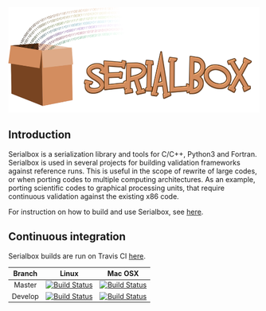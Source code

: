 <a href="https://travis-ci.org/thfabian/serialbox2"><img src="docs/logo/logo.png" width="559" height="212" border="0" alt="Serialbox2 documentation" /></a> 

## Introduction
Serialbox is a serialization library and tools for C/C++, Python3 and Fortran. Serialbox is used in several projects for building validation frameworks against reference runs. This is useful in the scope of rewrite of large codes, or when porting codes to multiple computing architectures. As an example, porting scientific codes to graphical processing units, that require continuous validation against the existing x86 code.

For instruction on how to build and use Serialbox, see [here](https://thfabian.github.io/serialbox2).

## Continuous integration  <a id="continuous-integration"></a>

Serialbox builds are run on Travis CI [here](https://travis-ci.org/thfabian/serialbox2).

|  Branch |                                                     Linux                                                                 |                                                   Mac OSX                                                               |
|:-------:|:-------------------------------------------------------------------------------------------------------------------------:|:-------------------------------------------------------------------------------------------------------------------------:|
| Master   | [![Build Status](https://travis-ci.org/thfabian/serialbox2.svg?branch=master)](https://travis-ci.org/thfabian/serialbox2) | [![Build Status](https://travis-ci.org/thfabian/serialbox2.svg?branch=master)](https://travis-ci.org/thfabian/serialbox2) |
| Develop | [![Build Status](https://travis-ci.org/thfabian/serialbox2.svg?branch=develop)](https://travis-ci.org/thfabian/serialbox2) | [![Build Status](https://travis-ci.org/thfabian/serialbox2.svg?branch=develop)](https://travis-ci.org/thfabian/serialbox2) |
